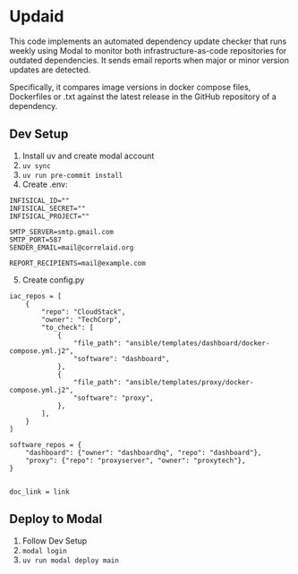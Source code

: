 # Updaid

This code implements an automated dependency update checker that runs weekly using Modal to monitor both infrastructure-as-code repositories for outdated dependencies. It sends email reports when major or minor version updates are detected.

Specifically, it compares image versions in docker compose files, Dockerfiles or .txt against the latest release in the GitHub repository of a dependency.

## Dev Setup

1. Install uv and create modal account
2. ```uv sync ```
3. ```uv run pre-commit install ```
4. Create .env:
```
INFISICAL_ID=""
INFISICAL_SECRET=""
INFISICAL_PROJECT=""

SMTP_SERVER=smtp.gmail.com
SMTP_PORT=587
SENDER_EMAIL=mail@correlaid.org

REPORT_RECIPIENTS=mail@example.com
```
5. Create config.py
```
iac_repos = [
    {
        "repo": "CloudStack",
        "owner": "TechCorp",
        "to_check": [
            {
                "file_path": "ansible/templates/dashboard/docker-compose.yml.j2",
                "software": "dashboard",
            },
            {
                "file_path": "ansible/templates/proxy/docker-compose.yml.j2",
                "software": "proxy",
            },
        ],
    }
]

software_repos = {
    "dashboard": {"owner": "dashboardhq", "repo": "dashboard"},
    "proxy": {"repo": "proxyserver", "owner": "proxytech"},
}


doc_link = link
```

## Deploy to Modal

1. Follow Dev Setup
2. ```modal login```
3. ```uv run modal deploy main```
